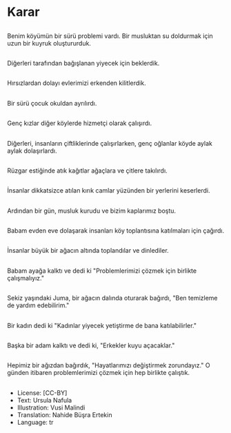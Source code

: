 # Karar

##
Benim köyümün bir sürü problemi vardı. Bir musluktan su doldurmak için uzun bir kuyruk oluştururduk.

##
Diğerleri tarafından bağışlanan yiyecek için beklerdik.

##
Hırsızlardan dolayı evlerimizi erkenden kilitlerdik.

##
Bir sürü çocuk okuldan ayrılırdı.

##
Genç kızlar diğer köylerde hizmetçi olarak çalışırdı.

##
Diğerleri, insanların çiftliklerinde çalışırlarken, genç oğlanlar köyde aylak aylak dolaşırlardı.

##
Rüzgar estiğinde atık kağıtlar ağaçlara ve çitlere takılırdı.

##
İnsanlar dikkatsizce atılan kırık camlar yüzünden bir yerlerini keserlerdi.

##
Ardından bir gün, musluk kurudu ve bizim kaplarımız boştu.

##
Babam evden eve dolaşarak insanları köy toplantısına katılmaları için çağırdı.

##
İnsanlar büyük bir ağacın altında toplandılar ve dinlediler.

##
Babam ayağa kalktı ve dedi ki "Problemlerimizi çözmek için birlikte çalışmalıyız."

##
Sekiz yaşındaki Juma, bir ağacın dalında oturarak bağırdı, "Ben temizleme de yardım edebilirim."

##
Bir kadın dedi ki "Kadınlar yiyecek yetiştirme de bana katılabilirler."

##
Başka bir adam kalktı ve dedi ki, "Erkekler kuyu açacaklar."

##
Hepimiz bir ağızdan bağırdık, "Hayatlarımızı değiştirmek zorundayız." O günden itibaren problemlerimizi çözmek için hep birlikte çalıştık.

##
* License: [CC-BY]
* Text: Ursula Nafula
* Illustration: Vusi Malindi
* Translation: Nahide Büşra Ertekin
* Language: tr
